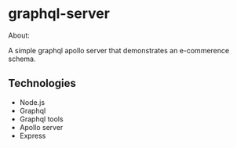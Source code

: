 # graphql-server

About: 

A simple graphql apollo server that demonstrates an e-commerence schema.

## Technologies

- Node.js
- Graphql
- Graphql tools
- Apollo server
- Express
